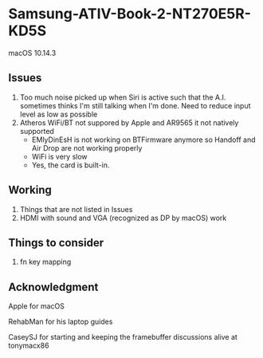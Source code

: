 # Samsung-ATIV-Book-2-NT270E5R-KD5S
macOS 10.14.3
## Issues
1. Too much noise picked up when Siri is active such that the A.I. sometimes thinks I'm still talking when I'm done. Need to reduce input level as low as possible
2. Atheros WiFi/BT not suppored by Apple and AR9565 it not natively supported
    - EMlyDinEsH is not working on BTFirmware anymore so Handoff and Air Drop are not working properly
    - WiFi is very slow
    - Yes, the card is built-in.
## Working
1. Things that are not listed in Issues
2. HDMI with sound and VGA (recognized as DP by macOS) work
## Things to consider
1. fn key mapping
## Acknowledgment
Apple for macOS

RehabMan for his laptop guides

CaseySJ for starting and keeping the framebuffer discussions alive at tonymacx86
